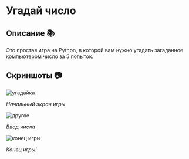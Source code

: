 # Угадай число 
## Описание 📚
Это простая игра на Python, в которой вам нужно угадать загаданное компьютером число за 5 попыток.

## Скриншоты 📷

![угадайка](https://github.com/user-attachments/assets/aec0a1f1-916b-4192-a687-2fc7c6cbebbf)

*Начальный экран игры*

![другое](https://github.com/user-attachments/assets/d8a244e3-b8a9-4133-b6d1-9b863f8fe4ef)

*Ввод числа*

![конец игры](https://github.com/user-attachments/assets/45c9d831-d0e8-4f9f-882e-63d0b666ace3)

*Конец игры!*
